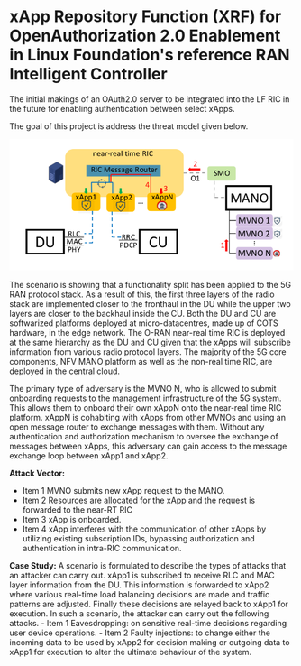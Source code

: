 # xApp Repository Function (XRF) for OpenAuthorization 2.0 Enablement in Linux Foundation's reference RAN Intelligent Controller

The initial makings of an OAuth2.0 server to be integrated into the LF RIC in the future for enabling authentication between select xApps. 

The goal of this project is address the threat model given below.

![Alt text](thrmdlxrf.png?raw=true)

The scenario is showing that a functionality split has been applied to the 5G RAN protocol stack. As a result of this, the first three layers of the radio stack are implemented closer to the fronthaul in the DU while the upper two layers are closer to the backhaul inside the CU. Both the DU and CU are softwarized platforms deployed at micro-datacentres, made up of COTS hardware, in the edge network. The O-RAN near-real time RIC is deployed at the same hierarchy as the DU and CU given that the xApps will subscribe information from various radio protocol layers. The majority of the 5G core components, NFV MANO platform as well as the non-real time RIC, are deployed in the central cloud.  

The primary type of adversary is the MVNO N, who is allowed to submit onboarding requests to the management infrastructure of the 5G system. This allows them to onboard their own xAppN onto the near-real time RIC platform. xAppN is cohabiting with xApps from other MVNOs and using an open message router to exchange messages with them. Without any authentication and authorization mechanism to oversee the exchange of messages between xApps, this adversary can gain access to the message exchange loop between xApp1 and xApp2.

**Attack Vector:**
  - Item 1 MVNO submits new xApp request to the MANO.
  - Item 2 Resources are allocated for the xApp and the request is forwarded to the near-RT RIC
  - Item 3 xApp is onboarded.
  - Item 4 xApp interferes with the communication of other xApps by utilizing existing subscription IDs, bypassing authorization and authentication in intra-RIC communication. 

**Case Study:**
A scenario is formulated to describe the types of attacks that an attacker can carry out. xApp1 is subscribed to receive RLC and MAC layer information from the DU. This information is forwarded to xApp2 where various real-time load balancing decisions are made and traffic patterns are adjusted. Finally these decisions are relayed back to xApp1 for execution. In such a scenario, the attacker can carry out the following attacks.
    - Item 1 Eavesdropping: on sensitive real-time decisions regarding user device operations. 
    - Item 2 Faulty injections: to change either the incoming data to be used by xApp2 for decision making or outgoing data to xApp1 for execution to alter the ultimate behaviour of the system. 

